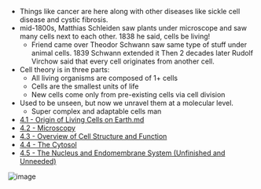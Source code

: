 - Things like cancer are here along with other diseases like sickle cell disease and cystic fibrosis.
- mid-1800s, Matthias Schleiden saw plants under microscope and saw many cells next to each other. 1838 he said, cells be living!
	- Friend came over Theodor Schwann saw same type of stuff under animal cells. 1839 Schwann extended it
	  Then 2 decades later Rudolf Virchow said that every cell originates from another cell.
- Cell theory is in three parts:
	- All living organisms are composed of 1+ cells
	- Cells are the smallest units of life
	- New cells come only from pre-existing cells via cell division
- Used to be unseen, but now we unravel them at a molecular level.
	- Super complex and adaptable cells man
- [4.1 - Origin of Living Cells on Earth.md](https://github.com/MCBasterSheet/MCBasterSheet/blob/main/MCB150/pages/SubChapters/Chapter%204/4.1%20-%20Origin%20of%20Living%20Cells%20on%20Earth.md)
- [4.2 - Microscopy](https://github.com/MCBasterSheet/MCBasterSheet/blob/main/MCB150/pages/SubChapters/Chapter%204/4.2%20-%20Microscopy.md)
- [4.3 - Overview of Cell Structure and Function](https://github.com/MCBasterSheet/MCBasterSheet/blob/main/MCB150/pages/SubChapters/Chapter%204/4.3%20-%20Overview%20of%20Cell%20Structure%20and%20Function.md)
- [4.4 - The Cytosol](https://github.com/MCBasterSheet/MCBasterSheet/blob/main/MCB150/pages/SubChapters/Chapter%204/4.4%20-%20The%20Cytosol.md)
- [4.5 - The Nucleus and Endomembrane System (Unfinished and Unneeded)](https://github.com/MCBasterSheet/MCBasterSheet/blob/main/MCB150/pages/SubChapters/Chapter%204/4.5%20-%20The%20Nucleus%20and%20Endomembrane%20System.md)

![image](https://github.com/MCBasterSheet/MCBasterSheet/assets/157453648/16d690c6-6a2c-4ae6-b23f-cf198360c4db)
